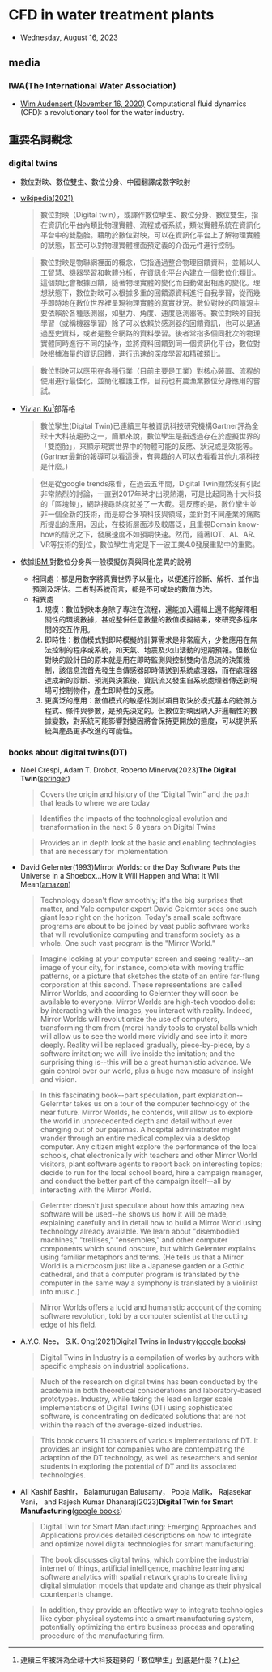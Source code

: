 
# CFD in water treatment plants

- Wednesday, August 16, 2023

## media

### IWA(The International Water Association)

- [Wim Audenaert (November 16, 2020)](https://iwa-network.org/computational-fluid-dynamics-cfd-a-revolutionary-tool-for-the-water-industry/) Computational fluid dynamics (CFD): a revolutionary tool for the water industry.

## 重要名詞觀念

### digital twins

- 數位對映、數位雙生、數位分身、中國翻譯成數字映射
- [wikipedia(2021)](https://zh.wikipedia.org/zh-tw/数字映射)
  > 數位對映（Digital twin），或譯作數位孿生、數位分身、數位雙生，指在資訊化平台內類比物理實體、流程或者系統，類似實體系統在資訊化平台中的雙胞胎。藉助於數位對映，可以在資訊化平台上了解物理實體的狀態，甚至可以對物理實體裡面預定義的介面元件進行控制。

  > 數位對映是物聯網裡面的概念，它指通過整合物理回饋資料，並輔以人工智慧、機器學習和軟體分析，在資訊化平台內建立一個數位化類比。這個類比會根據回饋，隨著物理實體的變化而自動做出相應的變化。理想狀態下，數位對映可以根據多重的回饋源資料進行自我學習，從而幾乎即時地在數位世界裡呈現物理實體的真實狀況。數位對映的回饋源主要依賴於各種感測器，如壓力、角度、速度感測器等。數位對映的自我學習（或稱機器學習）除了可以依賴於感測器的回饋資訊，也可以是通過歷史資料，或者是整合網路的資料學習。後者常指多個同批次的物理實體同時進行不同的操作，並將資料回饋到同一個資訊化平台，數位對映根據海量的資訊回饋，進行迅速的深度學習和精確類比。

  > 數位對映可以應用在各種行業（目前主要是工業）對核心裝置、流程的使用進行最佳化，並簡化維護工作，目前也有農漁業數位分身應用的嘗試。
- [Vivian Ku](https://vivian-ku.medium.com/連續三年被評為全球十大科技趨勢的-數位孿生-到底是什麼-上-419a34144529)[^1]部落格
  > 數位孿生(Digital Twin)已連續三年被資訊科技研究機構Gartner評為全球十大科技趨勢之一，簡單來說，數位孿生是指透過存在於虛擬世界的「雙胞胎」，來顯示現實世界中的物體可能的反應、狀況或是效能等。(Gartner最新的報導可以看這邊，有興趣的人可以去看看其他九項科技是什麼。)

  > 但是從google trends來看，在過去五年間，Digital Twin顯然沒有引起非常熱烈的討論，一直到2017年時才出現熱潮，可是比起同為十大科技的「區塊鍊」，網路搜尋熱度就差了一大截。這反應的是，數位孿生並非一個全新的技術，而是綜合多項科技與領域，並針對不同產業的痛點所提出的應用，因此，在技術層面涉及較廣泛，且重視Domain know-how的情況之下，發展速度不如預期快速。然而，隨著IOT、AI、AR、VR等技術的到位，數位孿生肯定是下一波工業4.0發展重點中的重點。

- 依據[IBM ](https://www.ibm.com/topics/what-is-a-digital-twin)對數位分身與一般模擬仿真與同化差異的說明
  - 相同處：都是用數字將真實世界予以量化，以便進行診斷、解析、並作出預測及評估。二者對系統而言，都是不可或缺的數值方法。
  - 相異處
    1. 規模：數位對映本身除了專注在流程，還能加入邏輯上還不能解釋相關性的環境數據，甚或整併任意數量的數值模擬結果，來研究多程序間的交互作用。
    2. 即時性：數值模式對即時模擬的計算需求是非常龐大，少數應用在無法控制的程序或系統，如天氣、地震及火山活動的短期預報。但數位對映的設計目的原本就是用在即時監測與控制雙向信息流的決策機制，該信息流首先發生自傳感器即時傳送到系統處理器，而在處理器達成新的診斷、預測與決策後，資訊流又發生自系統處理器傳送到現場可控制物件，產生即時性的反應。
    3. 更廣泛的應用：數值模式的敏感性測試項目取決於模式基本的統御方程式、條件與參數，是預先決定的。但數位對映因納入非邏輯性的數據變數，對系統可能影響對變因將會保持更開放的態度，可以提供系統與產品更多改進的可能性。

### books about digital twins(DT)

- Noel Crespi, Adam T. Drobot, Roberto Minerva(2023)**The Digital Twin**([springer](https://link.springer.com/book/10.1007/978-3-031-21343-4))
  > Covers the origin and history of the “Digital Twin” and the path that leads to where we are today

  > Identifies the impacts of the technological evolution and transformation in the next 5-8 years on Digital Twins

  > Provides an in depth look at the basic and enabling technologies that are necessary for implementation

- David Gelernter(1993)Mirror Worlds: or the Day Software Puts the Universe in a Shoebox...How It Will Happen and What It Will Mean([amazon](https://www.amazon.com/Mirror-Worlds-Software-Universe-Shoebox/dp/019507906X))
  > Technology doesn't flow smoothly; it's the big surprises that matter, and Yale computer expert David Gelernter sees one such giant leap right on the horizon. Today's small scale software programs are about to be joined by vast public software works that will revolutionize computing and transform society as a whole. One such vast program is the "Mirror World."

  > Imagine looking at your computer screen and seeing reality--an image of your city, for instance, complete with moving traffic patterns, or a picture that sketches the state of an entire far-flung corporation at this second. These representations are called Mirror Worlds, and according to Gelernter they will soon be available to everyone. Mirror Worlds are high-tech voodoo dolls: by interacting with the images, you interact with reality. Indeed, Mirror Worlds will revolutionize the use of computers, transforming them from (mere) handy tools to crystal balls which will allow us to see the world more vividly and see into it more deeply. Reality will be replaced gradually, piece-by-piece, by a software imitation; we will live inside the imitation; and the surprising thing is--this will be a great humanistic advance. We gain control over our world, plus a huge new measure of insight and vision.

  > In this fascinating book--part speculation, part explanation--Gelernter takes us on a tour of the computer technology of the near future. Mirror Worlds, he contends, will allow us to explore the world in unprecedented depth and detail without ever changing out of our pajamas. A hospital administrator might wander through an entire medical complex via a desktop computer. Any citizen might explore the performance of the local schools, chat electronically with teachers and other Mirror World visitors, plant software agents to report back on interesting topics; decide to run for the local school board, hire a campaign manager, and conduct the better part of the campaign itself--all by interacting with the Mirror World.

  > Gelernter doesn't just speculate about how this amazing new software will be used--he shows us how it will be made, explaining carefully and in detail how to build a Mirror World using technology already available. We learn about "disembodied machines," "trellises," "ensembles," and other computer components which sound obscure, but which Gelernter explains using familiar metaphors and terms. (He tells us that a Mirror World is a microcosm just like a Japanese garden or a Gothic cathedral, and that a computer program is translated by the computer in the same way a symphony is translated by a violinist into music.)
 
  > Mirror Worlds offers a lucid and humanistic account of the coming software revolution, told by a computer scientist at the cutting edge of his field.

- A.Y.C. Nee， S.K. Ong(2021)Digital Twins in Industry([google books](https://www.google.com.tw/books/edition/Digital_Twins_in_Industry/NWC_zgEACAAJ?hl=zh-TW))
  > Digital Twins in Industry is a compilation of works by authors with specific emphasis on industrial applications.

  > Much of the research on digital twins has been conducted by the academia in both theoretical considerations and laboratory-based prototypes. Industry, while taking the lead on larger scale implementations of Digital Twins (DT) using sophisticated software, is concentrating on dedicated solutions that are not within the reach of the average-sized industries.

  > This book covers 11 chapters of various implementations of DT. It provides an insight for companies who are contemplating the adaption of the DT technology, as well as researchers and senior students in exploring the potential of DT and its associated technologies.

- Ali Kashif Bashir， Balamurugan Balusamy， Pooja Malik， Rajasekar Vani， and Rajesh Kumar Dhanaraj(2023)**Digital Twin for Smart Manufacturing**([google books](https://www.google.com.tw/books/edition/Digital_Twin_for_Smart_Manufacturing/xC2gEAAAQBAJ?hl=zh-TW))
  > Digital Twin for Smart Manufacturing: Emerging Approaches and Applications provides detailed descriptions on how to integrate and optimize novel digital technologies for smart manufacturing. 
  
    > The book discusses digital twins, which combine the industrial internet of things, artificial intelligence, machine learning and software analytics with spatial network graphs to create living digital simulation models that update and change as their physical counterparts change. 
  
  > In addition, they provide an effective way to integrate technologies like cyber-physical systems into a smart manufacturing system, potentially optimizing the entire business process and operating procedure of the manufacturing firm.

[^1]: 連續三年被評為全球十大科技趨勢的「數位孿生」到底是什麼？(上)